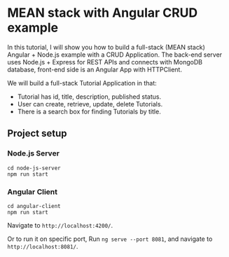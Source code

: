 # MEAN stack with Angular CRUD example

In this tutorial, I will show you how to build a full-stack (MEAN stack) Angular + Node.js example with a CRUD Application. The back-end server uses Node.js + Express for REST APIs and connects with MongoDB database, front-end side is an Angular App with HTTPClient.

We will build a full-stack Tutorial Application in that:

- Tutorial has id, title, description, published status.
- User can create, retrieve, update, delete Tutorials.
- There is a search box for finding Tutorials by title.

## Project setup

### Node.js Server

```
cd node-js-server
npm run start
```

### Angular Client

```
cd angular-client
npm run start
```

Navigate to `http://localhost:4200/`.

Or to run it on specific port, Run `ng serve --port 8081`, and navigate to `http://localhost:8081/`.

